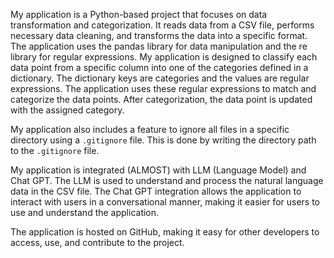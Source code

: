 

My application is a Python-based project that focuses on data transformation and categorization. It reads data from a CSV file, performs necessary data cleaning, and transforms the data into a specific format. The application uses the pandas library for data manipulation and the re library for regular expressions.
My application is designed to classify each data point from a specific column into one of the categories defined in a dictionary. The dictionary keys are categories and the values are regular expressions. The application uses these regular expressions to match and categorize the data points. After categorization, the data point is updated with the assigned category.

My application also includes a feature to ignore all files in a specific directory using a `.gitignore` file. This is done by writing the directory path to the `.gitignore` file.

My application is integrated (ALMOST) with LLM (Language Model) and Chat GPT. The LLM is used to understand and process the natural language data in the CSV file. The Chat GPT integration allows the application to interact with users in a conversational manner, making it easier for users to use and understand the application.

The application is hosted on GitHub, making it easy for other developers to access, use, and contribute to the project.
